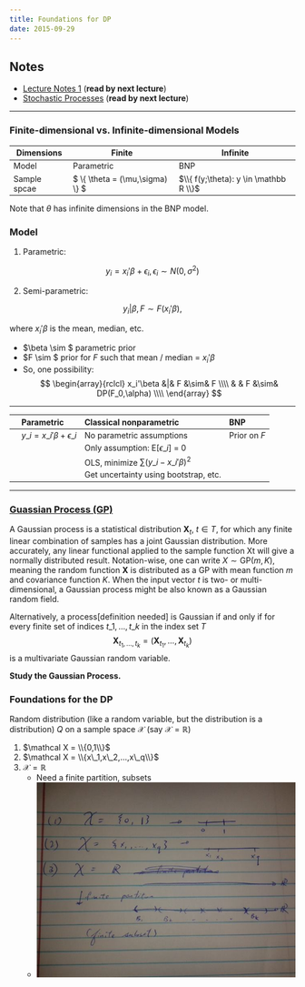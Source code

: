 ```yaml
---
title: Foundations for DP
date: 2015-09-29
---
```


## Notes
- [Lecture Notes 1](/assets/ams241/02/notes-1.pdf) (**read by next lecture**)
- [Stochastic Processes](/assets/ams241/02/notes-stoch-processes.pdf) (**read by next lecture**)

***

### Finite-dimensional vs. Infinite-dimensional Models

| Dimensions   | Finite     | Infinite |
| ------------ | ---------- |----------|
| Model        | Parametric | BNP      |
|Sample spcae | $ \\{ \theta = (\mu,\sigma) \\} $ | $\\{ f(y;\theta): y \in \mathbb R \\}$ |

Note that $\theta$ has infinite dimensions in the BNP model.

### Model
1. Parametric: 

  $$y_i = x_i'\beta + \epsilon_i, \epsilon_i \sim N(0,\sigma^2) $$

2. Semi-parametric: 

  $$y_i | \beta,F \sim F(x_i'\beta),$$ 

  where $x_i'\beta$ is the mean, median, etc.

  - $\beta \sim $ parametric prior
  - $F \sim $ prior for $F$ such that mean / median = $x_i'\beta$
  - So, one possibility: $$
      \begin{array}{rclcl}
        x_i'\beta &|& F &\sim& F \\\\
                   & & F &\sim& DP(F_0,\alpha) \\\\
      \end{array}
    $$

***

|   |Parametric | Classical nonparametric | BNP |
|---|:----------|:----------------------- |:-----|
|   | $y\_i = x\_i'\beta + \epsilon\_i$ | No parametric assumptions | Prior on $F$ |
|   | | Only assumption: E[$\epsilon\_i$] = 0 | |
|   | | OLS, minimize $\sum(y\_i-x\_i'\beta)^2$ | |
|   | | Get uncertainty using bootstrap, etc. | |

***

### [Guassian Process (GP)](https://en.wikipedia.org/wiki/Gaussian_process#Definition)
A Gaussian process is a statistical distribution $\mathbf X_t$, $t \in T$, for which
any finite linear combination of samples has a joint Gaussian distribution.
More accurately, any linear functional applied to the sample function Xt will
give a normally distributed result. Notation-wise, one can write $X \sim \text{GP}(m,K)$,
meaning the random function $\mathbf X$ is distributed as a GP with mean function $m$ and
covariance function $K$. When the input vector $t$ is two- or multi-dimensional,
a Gaussian process might be also known as a Gaussian random field.

Alternatively, a process[definition needed] is Gaussian if and only if for
every finite set of indices $t\_1,\ldots,t\_k$ in the index set $T$
$$ {\mathbf{X}}_{t_1, \ldots, t_k} = (\mathbf{X}_{t_1}, \ldots, \mathbf{X}_{t_k})$$
is a multivariate Gaussian random variable. 

**Study the Gaussian Process.**

### Foundations for the DP
Random distribution (like a random variable, but the distribution is a distribution) $Q$ on a 
sample space $\mathcal X$ (say $\mathcal X = \mathbb R$)

1. $\mathcal X = \\{0,1\\}$
2. $\mathcal X = \\{x\_1,x\_2,...,x\_q\\}$
3. $\mathcal X = \mathbb R$
    - Need a finite partition, subsets
    - ![sample space](/assets/ams241/02/sample_space.jpg)
